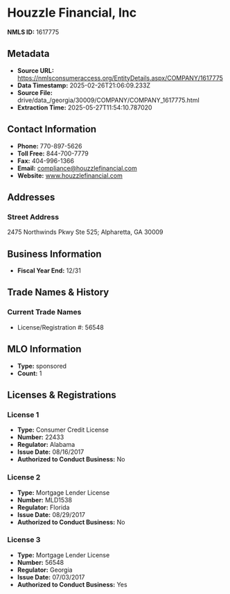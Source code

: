 # Houzzle Financial, Inc

**NMLS ID:** 1617775

## Metadata
- **Source URL:** https://nmlsconsumeraccess.org/EntityDetails.aspx/COMPANY/1617775
- **Data Timestamp:** 2025-02-26T21:06:09.233Z
- **Source File:** drive/data_/georgia/30009/COMPANY/COMPANY_1617775.html
- **Extraction Time:** 2025-05-27T11:54:10.787020

## Contact Information
- **Phone:** 770-897-5626
- **Toll Free:** 844-700-7779
- **Fax:** 404-996-1366
- **Email:** compliance@houzzlefinancial.com
- **Website:** www.houzzlefinancial.com

## Addresses
### Street Address
2475 Northwinds Pkwy Ste 525; Alpharetta, GA 30009

## Business Information
- **Fiscal Year End:** 12/31

## Trade Names & History
### Current Trade Names
- License/Registration #: 56548

## MLO Information
- **Type:** sponsored
- **Count:** 1

## Licenses & Registrations

### License 1
- **Type:** Consumer Credit License
- **Number:** 22433
- **Regulator:** Alabama
- **Issue Date:** 08/16/2017
- **Authorized to Conduct Business:** No

### License 2
- **Type:** Mortgage Lender License
- **Number:** MLD1538
- **Regulator:** Florida
- **Issue Date:** 08/29/2017
- **Authorized to Conduct Business:** No

### License 3
- **Type:** Mortgage Lender License
- **Number:** 56548
- **Regulator:** Georgia
- **Issue Date:** 07/03/2017
- **Authorized to Conduct Business:** Yes

